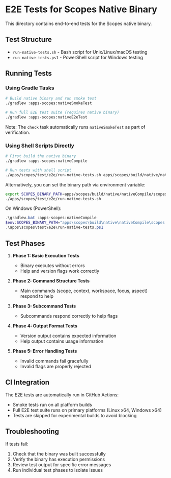 # E2E Tests for Scopes Native Binary

This directory contains end-to-end tests for the Scopes native binary.

## Test Structure

- `run-native-tests.sh` - Bash script for Unix/Linux/macOS testing
- `run-native-tests.ps1` - PowerShell script for Windows testing

## Running Tests

### Using Gradle Tasks

```bash
# Build native binary and run smoke test
./gradlew :apps-scopes:nativeSmokeTest

# Run full E2E test suite (requires native binary)
./gradlew :apps-scopes:nativeE2eTest
```

Note: The `check` task automatically runs `nativeSmokeTest` as part of verification.

### Using Shell Scripts Directly

```bash
# First build the native binary
./gradlew :apps-scopes:nativeCompile

# Run tests with shell script
./apps/scopes/test/e2e/run-native-tests.sh apps/scopes/build/native/nativeCompile/scopes
```

Alternatively, you can set the binary path via environment variable:

```bash
export SCOPES_BINARY_PATH=apps/scopes/build/native/nativeCompile/scopes
./apps/scopes/test/e2e/run-native-tests.sh
```

On Windows (PowerShell):

```powershell
.\gradlew.bat :apps-scopes:nativeCompile
$env:SCOPES_BINARY_PATH="apps\scopes\build\native\nativeCompile\scopes.exe"
.\apps\scopes\test\e2e\run-native-tests.ps1
```

## Test Phases

1. **Phase 1: Basic Execution Tests**
   - Binary executes without errors
   - Help and version flags work correctly

2. **Phase 2: Command Structure Tests**
   - Main commands (scope, context, workspace, focus, aspect) respond to help

3. **Phase 3: Subcommand Tests**
   - Subcommands respond correctly to help flags

4. **Phase 4: Output Format Tests**
   - Version output contains expected information
   - Help output contains usage information

5. **Phase 5: Error Handling Tests**
   - Invalid commands fail gracefully
   - Invalid flags are properly rejected

## CI Integration

The E2E tests are automatically run in GitHub Actions:
- Smoke tests run on all platform builds
- Full E2E test suite runs on primary platforms (Linux x64, Windows x64)
- Tests are skipped for experimental builds to avoid blocking

## Troubleshooting

If tests fail:
1. Check that the binary was built successfully
2. Verify the binary has execution permissions
3. Review test output for specific error messages
4. Run individual test phases to isolate issues
